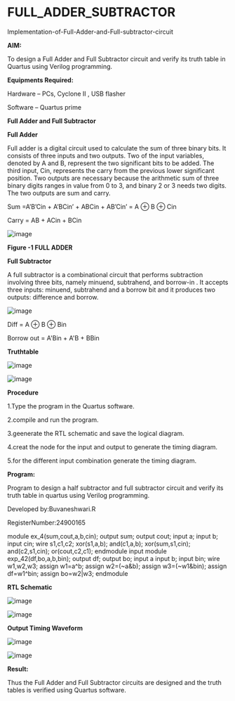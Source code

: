 # FULL_ADDER_SUBTRACTOR

Implementation-of-Full-Adder-and-Full-subtractor-circuit

**AIM:**

To design a Full Adder and Full Subtractor circuit and verify its truth table in Quartus using Verilog programming.

**Equipments Required:**

Hardware – PCs, Cyclone II , USB flasher

Software – Quartus prime

**Full Adder and Full Subtractor**

**Full Adder**

Full adder is a digital circuit used to calculate the sum of three binary bits. It consists of three inputs and two outputs. Two of the input variables, denoted by A and B, represent the two significant bits to be added. The third input, Cin, represents the carry from the previous lower significant position. Two outputs are necessary because the arithmetic sum of three binary digits ranges in value from 0 to 3, and binary 2 or 3 needs two digits. The two outputs are sum and carry.

Sum =A’B’Cin + A’BCin’ + ABCin + AB’Cin’ = A ⊕ B ⊕ Cin 

Carry = AB + ACin + BCin

![image](https://github.com/naavaneetha/FULL_ADDER_SUBTRACTOR/assets/154305477/0f30ba51-5ffb-4198-845f-18e054f675e7)

**Figure -1 FULL ADDER**

**Full Subtractor**

A full subtractor is a combinational circuit that performs subtraction involving three bits, namely minuend, subtrahend, and borrow-in . It accepts three inputs: minuend, subtrahend and a borrow bit and it produces two outputs: difference and borrow.

![image](https://github.com/naavaneetha/FULL_ADDER_SUBTRACTOR/assets/154305477/02b24f51-ab51-4304-9ad6-7b81ffc1ead5)

Diff = A ⊕ B ⊕ Bin 

Borrow out = A'Bin + A'B + BBin

**Truthtable**


![image](https://github.com/user-attachments/assets/cbf881c8-38ff-4882-acfb-c76e7f7c3fed)


![image](https://github.com/user-attachments/assets/aa6b420f-9296-432c-b826-0e29eb3a7316)



**Procedure**

1.Type the program in the Quartus software.

2.compile and run the program.

3.geenerate the RTL schematic and save the logical diagram.

4.creat the node for the input and output to generate the timing diagram.

5.for the different input combination generate the timing diagram.


**Program:**

 Program to design a half subtractor and full subtractor circuit and verify its truth table in quartus using Verilog programming.

Developed by:Buvaneshwari.R

RegisterNumber:24900165

module ex_4(sum,cout,a,b,cin);
output sum;
output cout;
input a;
input b;
input cin;
wire s1,c1,c2;
xor(s1,a,b);
and(c1,a,b);
xor(sum,s1,cin);
and(c2,s1,cin);
or(cout,c2,c1);
endmodule
input module exp_42(df,bo,a,b,bin);
output df;
output bo;
input a
input b;
input bin;
wire w1,w2,w3;
assign w1=a^b;
assign w2=(~a&b);
assign w3=(~w1&bin);
assign df=w1^bin;
assign bo=w2|w3;
endmodule


**RTL Schematic**


![image](https://github.com/user-attachments/assets/590cfde6-d1f4-40bd-8a54-1dc5bce0cd09)

![image](https://github.com/user-attachments/assets/55acc94b-ddca-427f-9998-dd7eb76d88a5)



**Output Timing Waveform**


![image](https://github.com/user-attachments/assets/5997c2f6-766e-4524-b5f9-8dffd855931f)


![image](https://github.com/user-attachments/assets/5599891b-3630-4dd7-93ba-ac2936d1cfc7)



**Result:**

Thus the Full Adder and Full Subtractor circuits are designed and the truth tables is verified using Quartus software.



